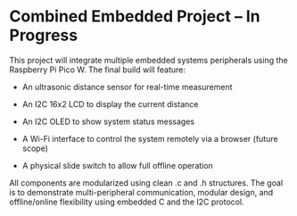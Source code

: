 # Combined Embedded Project – In Progress
This project will integrate multiple embedded systems peripherals using the Raspberry Pi Pico W. The final build will feature:

- An ultrasonic distance sensor for real-time measurement

- An I2C 16x2 LCD to display the current distance

- An I2C OLED to show system status messages

- A Wi-Fi interface to control the system remotely via a browser (future scope)

- A physical slide switch to allow full offline operation

All components are modularized using clean .c and .h structures. The goal is to demonstrate multi-peripheral communication, modular design, and offline/online flexibility using embedded C and the I2C protocol.
